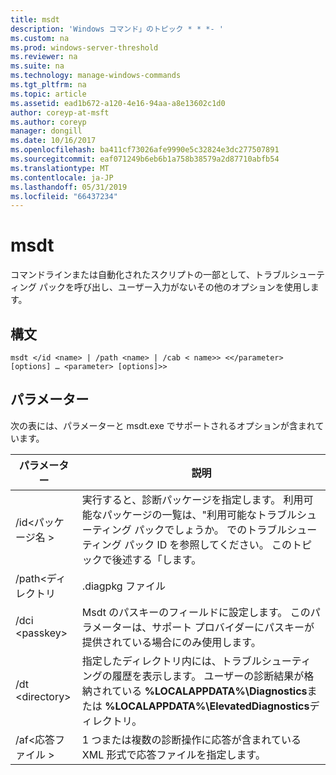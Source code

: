 ```yaml
---
title: msdt
description: 'Windows コマンド」のトピック * * *- '
ms.custom: na
ms.prod: windows-server-threshold
ms.reviewer: na
ms.suite: na
ms.technology: manage-windows-commands
ms.tgt_pltfrm: na
ms.topic: article
ms.assetid: ead1b672-a120-4e16-94aa-a8e13602c1d0
author: coreyp-at-msft
ms.author: coreyp
manager: dongill
ms.date: 10/16/2017
ms.openlocfilehash: ba411cf73026afe9990e5c32824e3dc277507891
ms.sourcegitcommit: eaf071249b6eb6b1a758b38579a2d87710abfb54
ms.translationtype: MT
ms.contentlocale: ja-JP
ms.lasthandoff: 05/31/2019
ms.locfileid: "66437234"
---
```

# <a name="msdt"></a>msdt



コマンドラインまたは自動化されたスクリプトの一部として、トラブルシューティング パックを呼び出し、ユーザー入力がないその他のオプションを使用します。

## <a name="syntax"></a>構文

```
msdt </id <name> | /path <name> | /cab < name>> <</parameter> [options] … <parameter> [options]>>
```

## <a name="parameters"></a>パラメーター

次の表には、パラメーターと msdt.exe でサポートされるオプションが含まれています。


|      パラメーター      |                                                                                            説明                                                                                             |
|---------------------|----------------------------------------------------------------------------------------------------------------------------------------------------------------------------------------------------|
| /id\<パッケージ名 > |        実行すると、診断パッケージを指定します。 利用可能なパッケージの一覧は、"利用可能なトラブルシューティング パックでしょうか。 でのトラブルシューティング パック ID を参照してください。 このトピックで後述する「します。         |
|  /path\<ディレクトリ  |                                                                                           .diagpkg ファイル                                                                                            |
|   /dci \<passkey>   |                                        Msdt のパスキーのフィールドに設定します。 このパラメーターは、サポート プロバイダーにパスキーが提供されている場合にのみ使用します。                                         |
|  /dt \<directory>   | 指定したディレクトリ内には、トラブルシューティングの履歴を表示します。 ユーザーの診断結果が格納されている **%LOCALAPPDATA%\Diagnostics**または **%LOCALAPPDATA%\ElevatedDiagnostics**ディレクトリ。 |
| /af\<応答ファイル >  |                                               1 つまたは複数の診断操作に応答が含まれている XML 形式で応答ファイルを指定します。                                               |

